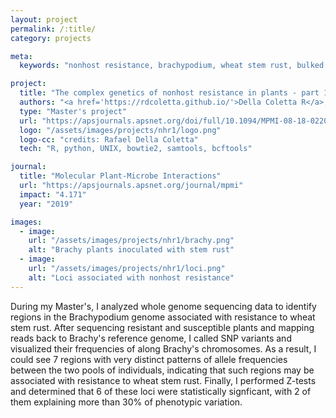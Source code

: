 ```yaml
---
layout: project
permalink: /:title/
category: projects

meta:
  keywords: "nonhost resistance, brachypodium, wheat stem rust, bulked segregant analysis"

project:
  title: "The complex genetics of nonhost resistance in plants - part 1"
  authors: "<a href='https://rdcoletta.github.io/'>Della Coletta R</a>, Hirsch CN, Rouse MN, Lorenz A, Garvin DF"
  type: "Master's project"
  url: "https://apsjournals.apsnet.org/doi/full/10.1094/MPMI-08-18-0220-R"
  logo: "/assets/images/projects/nhr1/logo.png"
  logo-cc: "credits: Rafael Della Coletta"
  tech: "R, python, UNIX, bowtie2, samtools, bcftools"

journal:
  title: "Molecular Plant-Microbe Interactions"
  url: "https://apsjournals.apsnet.org/journal/mpmi"
  impact: "4.171"
  year: "2019"

images:
  - image:
    url: "/assets/images/projects/nhr1/brachy.png"
    alt: "Brachy plants inoculated with stem rust"
  - image:
    url: "/assets/images/projects/nhr1/loci.png"
    alt: "Loci associated with nonhost resistance"
---
```

<p>During my Master's, I analyzed whole genome sequencing data to identify regions in the Brachypodium genome associated with resistance to wheat stem rust. After sequencing resistant and susceptible plants and mapping reads back to Brachy's reference genome, I called SNP variants and visualized their frequencies of along Brachy's chromosomes. As a result, I could see 7 regions with very distinct patterns of allele frequencies between the two pools of individuals, indicating that such regions may be associated with resistance to wheat stem rust. Finally, I performed Z-tests and determined that 6 of these loci were statistically signficant, with 2 of them explaining more than 30% of phenotypic variation.</p>
